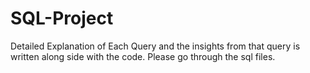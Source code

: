 # SQL-Project
Detailed Explanation of Each Query and the insights from that query is written along side with the code.
Please go through the sql files.

